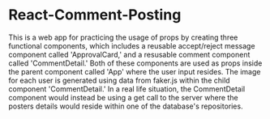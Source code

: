 # React-Comment-Posting

This is a web app for practicing the usage of props by creating three functional components, which includes a reusable accept/reject message component called 'ApprovalCard,' and a resusable comment component called 'CommentDetail.' Both of these components are used as props inside the parent component called 'App' where the user input resides. The image for each user is generated using data from faker.js within the child component 'CommentDetail.' In a real life situation, the CommentDetail component would instead be using a get call to the server where the posters details would reside within one of the database's repositories.

